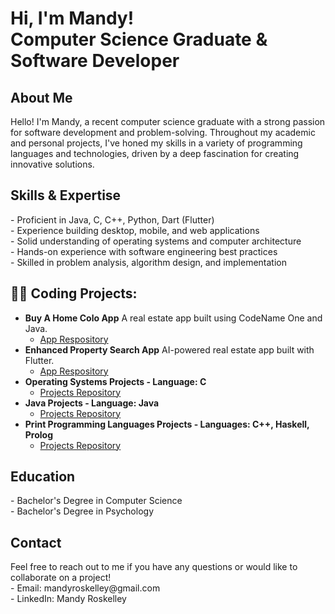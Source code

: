<h1>Hi, I'm Mandy!<br/>Computer Science Graduate & Software Developer

<h2>About Me</h2>
Hello! I'm Mandy, a recent computer science graduate with a strong passion for software development and problem-solving. Throughout my academic and personal projects, I've honed my skills in a variety of programming languages and technologies, driven by a deep fascination for creating innovative solutions.

<h2>Skills & Expertise</h2>
- Proficient in Java, C, C++, Python, Dart (Flutter) <br>
- Experience building desktop, mobile, and web applications<br>
- Solid understanding of operating systems and computer architecture<br>
- Hands-on experience with software engineering best practices<br>
- Skilled in problem analysis, algorithm design, and implementation

<h2>👨‍💻 Coding Projects:</h2>

- <b>Buy A Home Colo App</b> A real estate app built using CodeName One and Java. 
  - [App Respository](https://github.com/mandyroskelley/buy-a-home-colo-app)
- <b>Enhanced Property Search App</b> AI-powered real estate app built with Flutter.
  - [App Respository](https://github.com/mandyroskelley/enhanced-property-search)
- <b>Operating Systems Projects - Language: C</b>
  - [Projects Repository](https://github.com/mandyroskelley/operatingsystems)
- <b>Java Projects - Language: Java</b>
  - [Projects Repository](https://github.com/mandyroskelley/javaexamples)
- <b>Print Programming Languages Projects - Languages: C++, Haskell, Prolog</b>
  - [Projects Repository](https://github.com/mandyroskelley/print-programming)
 
<h2>Education</h2>
- Bachelor's Degree in Computer Science<br>
- Bachelor's Degree in Psychology

<h2>Contact</h2>
Feel free to reach out to me if you have any questions or would like to collaborate on a project!<br>
- Email: mandyroskelley@gmail.com<br>
- LinkedIn: Mandy Roskelley

